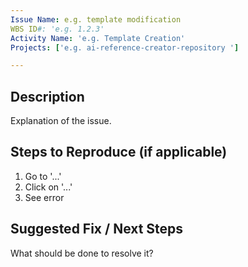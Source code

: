 ```yaml
---
Issue Name: e.g. template modification
WBS ID#: 'e.g. 1.2.3'
Activity Name: 'e.g. Template Creation'
Projects: ['e.g. ai-reference-creator-repository ']

---
```


## Description
Explanation of the issue.

## Steps to Reproduce (if applicable)
1. Go to '...'
2. Click on '...'
3. See error

## Suggested Fix / Next Steps
What should be done to resolve it?
